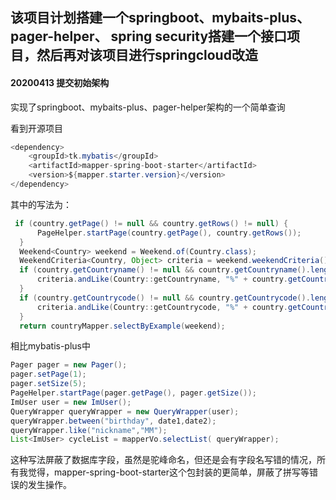 
## 该项目计划搭建一个springboot、mybaits-plus、pager-helper、 spring security搭建一个接口项目，然后再对该项目进行springcloud改造

#### 20200413 提交初始架构
实现了springboot、mybaits-plus、pager-helper架构的一个简单查询

看到开源项目
```java
<dependency>
    <groupId>tk.mybatis</groupId>
    <artifactId>mapper-spring-boot-starter</artifactId>
    <version>${mapper.starter.version}</version>
</dependency>
```
其中的写法为：
```java
 if (country.getPage() != null && country.getRows() != null) {
      PageHelper.startPage(country.getPage(), country.getRows());
  }
  Weekend<Country> weekend = Weekend.of(Country.class);
  WeekendCriteria<Country, Object> criteria = weekend.weekendCriteria();
  if (country.getCountryname() != null && country.getCountryname().length() > 0) {
      criteria.andLike(Country::getCountryname, "%" + country.getCountryname() + "%");
  }
  if (country.getCountrycode() != null && country.getCountrycode().length() > 0) {
      criteria.andLike(Country::getCountrycode, "%" + country.getCountrycode() + "%");
  }
  return countryMapper.selectByExample(weekend);
```
相比mybatis-plus中
```java
Pager pager = new Pager();
pager.setPage(1);
pager.setSize(5);
PageHelper.startPage(pager.getPage(), pager.getSize());
ImUser user = new ImUser();
QueryWrapper queryWrapper = new QueryWrapper(user);
queryWrapper.between("birthday", date1,date2);
queryWrapper.like("nickname","MM");
List<ImUser> cycleList = mapperVo.selectList( queryWrapper);
```
这种写法屏蔽了数据库字段，虽然是驼峰命名，但还是会有字段名写错的情况，所有我觉得，mapper-spring-boot-starter这个包封装的更简单，屏蔽了拼写等错误的发生操作。